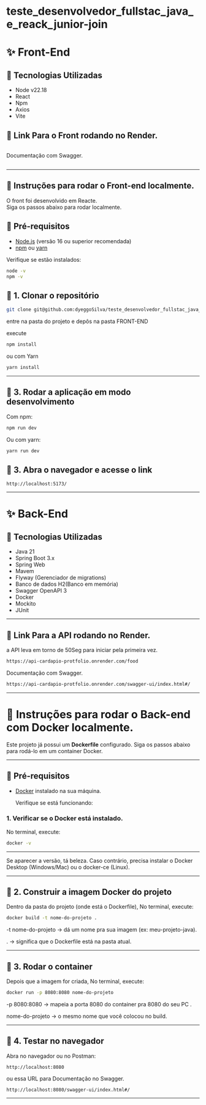 # teste_desenvolvedor_fullstac_java_e_reack_junior-join

# ✨ Front-End

## 🔧 Tecnologias Utilizadas

* Node v22.18
* React
* Npm
* Axios
* Vite

## 🔹 Link Para o Front rodando no Render.

```bash

```

Documentação com Swagger.

```bash

```
---

## 🚀 Instruções para rodar o Front-end localmente.

O front foi desenvolvido em Reacte.  
Siga os passos abaixo para rodar localmente.

## 🔹 Pré-requisitos
- [Node.js](https://nodejs.org/) (versão 16 ou superior recomendada)  
- [npm](https://www.npmjs.com/) ou [yarn](https://yarnpkg.com/)  

Verifique se estão instalados:

```bash
node -v
npm -v
```

## 🔹 1. Clonar o repositório

```bash
git clone git@github.com:dyeggoSilva/teste_desenvolvedor_fullstac_java_e_reack_junior-join.git
```
entre na pasta do projeto e depôs na pasta FRONT-END

execute 

```bash
npm install
```
ou com Yarn

```bash
yarn install
```
---
## 🔹 3. Rodar a aplicação em modo desenvolvimento

Com npm:

```bash
npm run dev
```
Ou com yarn:
```bash
yarn run dev
```

## 🔹 3. Abra o navegador e acesse o link
```web
http://localhost:5173/
```
---

# ✨ Back-End

## 🔧 Tecnologias Utilizadas

* Java 21
* Spring Boot 3.x
* Spring Web
* Mavem
* Flyway (Gerenciador de migrations)
* Banco de dados H2(Banco em memória)
* Swagger OpenAPI 3
* Docker
* Mockito
* JUnit
  
---

## 🔹 Link Para a API rodando no Render.

a API leva em torno de 50Seg para iniciar pela primeira vez.
```bash
https://api-cardapio-protfolio.onrender.com/food
```

Documentação com Swagger.

```bash
https://api-cardapio-protfolio.onrender.com/swagger-ui/index.html#/
```
---

#  🚀 Instruções para rodar o Back-end com Docker localmente.

Este projeto já possui um **Dockerfile** configurado. Siga os passos abaixo para rodá-lo em um container Docker.

---

## 🔹 Pré-requisitos

- [Docker](https://www.docker.com/products/docker-desktop) instalado na sua máquina.

  Verifique se está funcionando:

### 1. Verificar se o Docker está instalado.

No terminal, execute:

```bash
docker -v
```
---
Se aparecer a versão, tá beleza. Caso contrário, precisa instalar o Docker Desktop
 (Windows/Mac) ou o docker-ce (Linux).

 ---

## 🔹 2. Construir a imagem Docker do projeto

Dentro da pasta do projeto (onde está o Dockerfile), No terminal, execute:

```bash
docker build -t nome-do-projeto .
```

-t nome-do-projeto → dá um nome pra sua imagem (ex: meu-projeto-java).

. → significa que o Dockerfile está na pasta atual.

---

## 🔹 3. Rodar o container

Depois que a imagem for criada, No terminal, execute:

```bash
docker run -p 8080:8080 nome-do-projeto

```
-p 8080:8080 → mapeia a porta 8080 do container pra 8080 do seu PC .

nome-do-projeto → o mesmo nome que você colocou no build.

---

## 🔹 4. Testar no navegador

Abra no navegador ou no Postman:

```web
http://localhost:8080
```
ou essa URL para Documentação no Swagger.

```web
http://localhost:8080/swagger-ui/index.html#/
```
---

